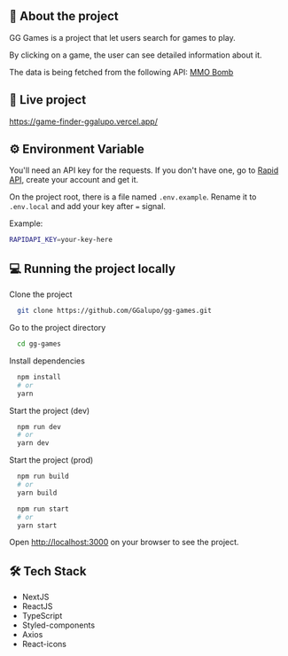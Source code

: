 ##  📖 About the project
GG Games is a project that let users search for games to play.

By clicking on a game, the user can see detailed information about it.

The data is being fetched from the following API: [MMO Bomb](https://www.mmobomb.com/api)
## 🎉 Live project

https://game-finder-ggalupo.vercel.app/

## ⚙ Environment Variable

You'll need an API key for the requests. If you don't have one, go to [Rapid API](https://rapidapi.com/digiwalls/api/mmo-games), create your account and get it.

On the project root, there is a file named `.env.example`. Rename it to `.env.local` and add your key after `=` signal.

Example: 
```bash
RAPIDAPI_KEY=your-key-here
```

## 💻 Running the project locally

Clone the project

```bash
  git clone https://github.com/GGalupo/gg-games.git
```

Go to the project directory

```bash
  cd gg-games
```

Install dependencies

```bash
  npm install
  # or
  yarn
```

Start the project (dev)

```bash
  npm run dev
  # or
  yarn dev
```

Start the project (prod)

```bash
  npm run build
  # or
  yarn build
```

```bash
  npm run start
  # or
  yarn start
```

Open [http://localhost:3000](http://localhost:3000) on your browser to see the project.

## 🛠️ Tech Stack

 - NextJS
 - ReactJS
 - TypeScript
 - Styled-components
 - Axios
 - React-icons
